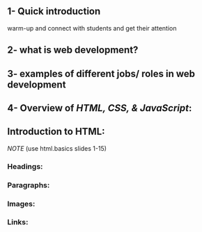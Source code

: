 ## 1- Quick introduction

warm-up and connect with students and get their attention

## 2- what is web development?

## 3- examples of different jobs/ roles in web development

## 4- Overview of _HTML, CSS, & JavaScript_:

## Introduction to HTML:

_NOTE_ (use html.basics slides 1-15)

### Headings:

### Paragraphs:

### Images:

### Links:
